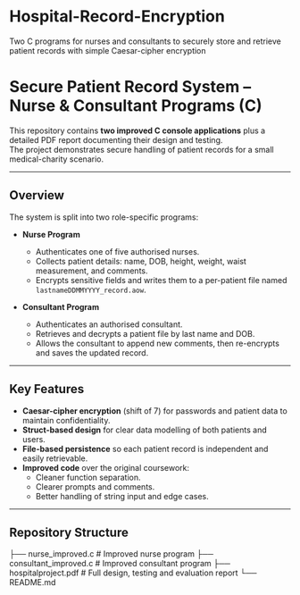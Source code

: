 # Hospital-Record-Encryption
Two C programs for nurses and consultants to securely store and retrieve patient records with simple Caesar-cipher encryption

# Secure Patient Record System – Nurse & Consultant Programs (C)

This repository contains **two improved C console applications** plus a detailed
PDF report documenting their design and testing.  
The project demonstrates secure handling of patient records for a small
medical-charity scenario.

---

## Overview
The system is split into two role-specific programs:

* **Nurse Program**  
  - Authenticates one of five authorised nurses.  
  - Collects patient details: name, DOB, height, weight, waist measurement,
    and comments.  
  - Encrypts sensitive fields and writes them to a per-patient file named
    `lastnameDDMMYYYY_record.aow`.

* **Consultant Program**  
  - Authenticates an authorised consultant.  
  - Retrieves and decrypts a patient file by last name and DOB.  
  - Allows the consultant to append new comments, then re-encrypts and saves
    the updated record.

---

## Key Features
* **Caesar-cipher encryption** (shift of 7) for passwords and patient data to
  maintain confidentiality.  
* **Struct-based design** for clear data modelling of both patients and users.  
* **File-based persistence** so each patient record is independent and easily
  retrievable.  
* **Improved code** over the original coursework:
  - Cleaner function separation.
  - Clearer prompts and comments.
  - Better handling of string input and edge cases.

---

## Repository Structure

├── nurse_improved.c # Improved nurse program
├── consultant_improved.c # Improved consultant program
├── hospitalproject.pdf # Full design, testing and evaluation report
└── README.md
